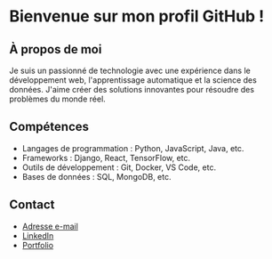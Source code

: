 # Bienvenue sur mon profil GitHub !

## À propos de moi

Je suis un passionné de technologie avec une expérience dans le développement web, l'apprentissage automatique et la science des données. J'aime créer des solutions innovantes pour résoudre des problèmes du monde réel.

## Compétences

- Langages de programmation : Python, JavaScript, Java, etc.
- Frameworks : Django, React, TensorFlow, etc.
- Outils de développement : Git, Docker, VS Code, etc.
- Bases de données : SQL, MongoDB, etc.

## Contact

- [Adresse e-mail](mailto:maxkb02@gmail.com)
- [LinkedIn](https://www.linkedin.com/in/maxime-kock-bouabid/)
- [Portfolio](https://maximekb.fr/)
